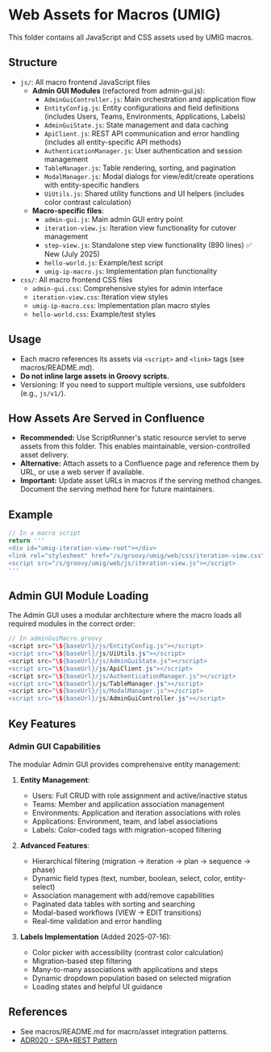 # Web Assets for Macros (UMIG)

This folder contains all JavaScript and CSS assets used by UMIG macros.

## Structure
- `js/`: All macro frontend JavaScript files
  - **Admin GUI Modules** (refactored from admin-gui.js):
    - `AdminGuiController.js`: Main orchestration and application flow
    - `EntityConfig.js`: Entity configurations and field definitions (includes Users, Teams, Environments, Applications, Labels)
    - `AdminGuiState.js`: State management and data caching
    - `ApiClient.js`: REST API communication and error handling (includes all entity-specific API methods)
    - `AuthenticationManager.js`: User authentication and session management
    - `TableManager.js`: Table rendering, sorting, and pagination
    - `ModalManager.js`: Modal dialogs for view/edit/create operations with entity-specific handlers
    - `UiUtils.js`: Shared utility functions and UI helpers (includes color contrast calculation)
  - **Macro-specific files**:
    - `admin-gui.js`: Main admin GUI entry point
    - `iteration-view.js`: Iteration view functionality for cutover management
    - `step-view.js`: Standalone step view functionality (890 lines) ✅ New (July 2025)
    - `hello-world.js`: Example/test script
    - `umig-ip-macro.js`: Implementation plan functionality
- `css/`: All macro frontend CSS files
  - `admin-gui.css`: Comprehensive styles for admin interface
  - `iteration-view.css`: Iteration view styles
  - `umig-ip-macro.css`: Implementation plan macro styles
  - `hello-world.css`: Example/test styles

## Usage
- Each macro references its assets via `<script>` and `<link>` tags (see macros/README.md).
- **Do not inline large assets in Groovy scripts.**
- Versioning: If you need to support multiple versions, use subfolders (e.g., `js/v1/`).

## How Assets Are Served in Confluence
- **Recommended:** Use ScriptRunner's static resource servlet to serve assets from this folder. This enables maintainable, version-controlled asset delivery.
- **Alternative:** Attach assets to a Confluence page and reference them by URL, or use a web server if available.
- **Important:** Update asset URLs in macros if the serving method changes. Document the serving method here for future maintainers.

## Example
```groovy
// In a macro script
return '''
<div id="umig-iteration-view-root"></div>
<link rel="stylesheet" href="/s/groovy/umig/web/css/iteration-view.css">
<script src="/s/groovy/umig/web/js/iteration-view.js"></script>
'''
```

## Admin GUI Module Loading
The Admin GUI uses a modular architecture where the macro loads all required modules in the correct order:
```groovy
// In adminGuiMacro.groovy
<script src="\${baseUrl}/js/EntityConfig.js"></script>
<script src="\${baseUrl}/js/UiUtils.js"></script>
<script src="\${baseUrl}/js/AdminGuiState.js"></script>
<script src="\${baseUrl}/js/ApiClient.js"></script>
<script src="\${baseUrl}/js/AuthenticationManager.js"></script>
<script src="\${baseUrl}/js/TableManager.js"></script>
<script src="\${baseUrl}/js/ModalManager.js"></script>
<script src="\${baseUrl}/js/AdminGuiController.js"></script>
```

## Key Features

### Admin GUI Capabilities
The modular Admin GUI provides comprehensive entity management:

1. **Entity Management**:
   - Users: Full CRUD with role assignment and active/inactive status
   - Teams: Member and application association management
   - Environments: Application and iteration associations with roles
   - Applications: Environment, team, and label associations
   - Labels: Color-coded tags with migration-scoped filtering

2. **Advanced Features**:
   - Hierarchical filtering (migration → iteration → plan → sequence → phase)
   - Dynamic field types (text, number, boolean, select, color, entity-select)
   - Association management with add/remove capabilities
   - Paginated data tables with sorting and searching
   - Modal-based workflows (VIEW → EDIT transitions)
   - Real-time validation and error handling

3. **Labels Implementation** (Added 2025-07-16):
   - Color picker with accessibility (contrast color calculation)
   - Migration-based step filtering
   - Many-to-many associations with applications and steps
   - Dynamic dropdown population based on selected migration
   - Loading states and helpful UI guidance

## References
- See macros/README.md for macro/asset integration patterns.
- [ADR020 - SPA+REST Pattern](../../docs/adr/ARD020-spa-rest-admin-entity-management.md)
